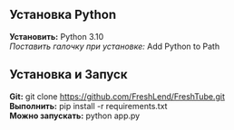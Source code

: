 ## Установка Python
**Установить:** Python 3.10  
*Поставить галочку при установке:* Add Python to Path  

## Установка и Запуск
**Git:** git clone https://github.com/FreshLend/FreshTube.git  
**Выполнить:** pip install -r requirements.txt  
**Можно запускать:** python app.py  
